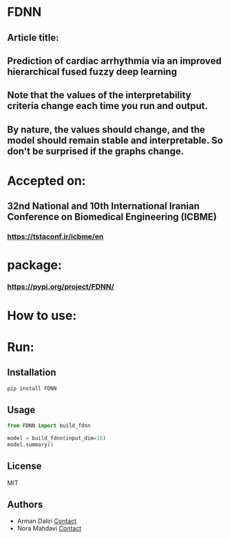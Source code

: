 # FDNN
## Article title:
Prediction of cardiac arrhythmia via an improved hierarchical fused fuzzy deep learning
-
## Note that the values ​​of the interpretability criteria change each time you run and output.
By nature, the values ​​should change, and the model should remain stable and interpretable. So don't be surprised if the graphs change.
-
# Accepted on: 
## 32nd National and 10th International Iranian Conference on Biomedical Engineering (ICBME)
### https://tstaconf.ir/icbme/en


# package:
### https://pypi.org/project/FDNN/

# How to use:
# Run: 
## Installation
```bash
pip install FDNN
```

## Usage
```python
from FDNN import build_fdnn

model = build_fdnn(input_dim=10)
model.summary()
```

## License
MIT

## Authors
- Arman Daliri [Contact](mailto:daliriwork2@gmail.com)
- Nora Mahdavi [Contact](mailto:noramahdvi@gmail.com)

